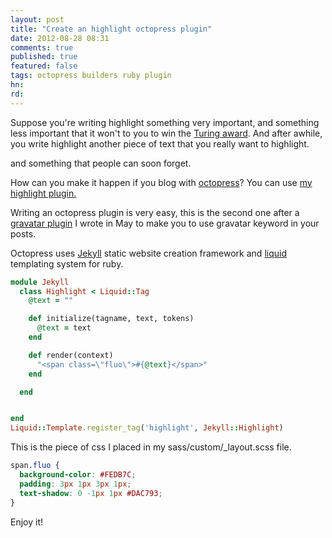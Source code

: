 ```yaml
---
layout: post
title: "Create an highlight octopress plugin"
date: 2012-08-28 08:31
comments: true
published: true
featured: false
tags: octopress builders ruby plugin 
hn: 
rd: 
---
```


Suppose you're writing highlight something very important, and something
less important that it won't to you to win the [Turing award](http://en.wikipedia.org/wiki/Turing_Award). 
And after awhile, you write highlight another piece of text that you really want to highlight.

and something that people can soon forget.

How can you make it happen if you blog with [octopress](http://octopress.org/)?
You can use [my highlight plugin.](https://github.com/thesp0nge/octopress_highlight_plugin)

<!-- more -->

Writing an octopress plugin is very easy, this is the second one after a
[gravatar plugin](https://github.com/thesp0nge/octopress_gravatar_plugin) I
wrote in May to make you to use gravatar keyword in your posts.

Octopress uses [Jekyll](https://github.com/mojombo/jekyll) static website
creation framework and [liquid](http://liquidmarkup.org/) templating system for
ruby.

``` ruby Highlight plugin source code
module Jekyll
  class Highlight < Liquid::Tag
    @text = ""

    def initialize(tagname, text, tokens)
      @text = text
    end

    def render(context)
      "<span class=\"fluo\">#{@text}</span>"
    end

  end


end
Liquid::Template.register_tag('highlight', Jekyll::Highlight)
```

This is the piece of css I placed in my sass/custom/_layout.scss file.

``` css
span.fluo {
  background-color: #FEDB7C;
  padding: 3px 1px 3px 1px;
  text-shadow: 0 -1px 1px #DAC793;
}
``` 

Enjoy it!
